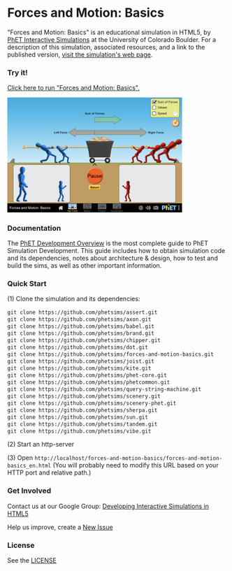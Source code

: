 Forces and Motion: Basics
=============
"Forces and Motion: Basics" is an educational simulation in HTML5, by <a href="https://phet.colorado.edu/" target="_blank">PhET Interactive Simulations</a>
at the University of Colorado Boulder.
For a description of this simulation, associated resources, and a link to the published version,
<a href="https://phet.colorado.edu/en/simulation/forces-and-motion-basics" target="_blank">visit the simulation's web page</a>.

### Try it!

<a href="https://phet.colorado.edu/sims/html/forces-and-motion-basics/latest/forces-and-motion-basics_en.html" target="_blank">Click here to run "Forces and Motion: Basics".</a>

<a href="https://phet.colorado.edu/sims/html/forces-and-motion-basics/latest/forces-and-motion-basics_en.html" target="_blank">
<img src="https://raw.githubusercontent.com/phetsims/forces-and-motion-basics/master/assets/forces-and-motion-basics-screenshot.png" alt="Screenshot" style="width: 400px;"/>
</a>

### Documentation
The <a href="http://bit.ly/phet-html5-development-overview" target="_blank">PhET Development Overview</a> is the most complete guide to PhET Simulation
Development. This guide includes how to obtain simulation code and its dependencies, notes about architecture & design, how to test and build
the sims, as well as other important information.

### Quick Start
(1) Clone the simulation and its dependencies:
```
git clone https://github.com/phetsims/assert.git
git clone https://github.com/phetsims/axon.git
git clone https://github.com/phetsims/babel.git
git clone https://github.com/phetsims/brand.git
git clone https://github.com/phetsims/chipper.git
git clone https://github.com/phetsims/dot.git
git clone https://github.com/phetsims/forces-and-motion-basics.git
git clone https://github.com/phetsims/joist.git
git clone https://github.com/phetsims/kite.git
git clone https://github.com/phetsims/phet-core.git
git clone https://github.com/phetsims/phetcommon.git
git clone https://github.com/phetsims/query-string-machine.git
git clone https://github.com/phetsims/scenery.git
git clone https://github.com/phetsims/scenery-phet.git
git clone https://github.com/phetsims/sherpa.git
git clone https://github.com/phetsims/sun.git
git clone https://github.com/phetsims/tandem.git
git clone https://github.com/phetsims/vibe.git
```
(2) Start an http-server

(3) Open `http://localhost/forces-and-motion-basics/forces-and-motion-basics_en.html` (You will probably need to modify this URL based on your HTTP port and relative path.)

### Get Involved

Contact us at our Google Group: <a href="http://groups.google.com/forum/#!forum/developing-interactive-simulations-in-html5" target="_blank">Developing Interactive Simulations in HTML5</a>

Help us improve, create a <a href="http://github.com/phetsims/forces-and-motion-basics/issues/new" target="_blank">New Issue</a>

### License
See the <a href="https://github.com/phetsims/forces-and-motion-basics/blob/master/LICENSE" target="_blank">LICENSE</a>
